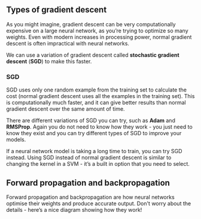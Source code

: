 ## Types of gradient descent

As you might imagine, gradient descent can be very computationally expensive on a large neural network, as you’re trying to optimize so many weights. Even with modern increases in processing power, normal gradient descent is often impractical with neural networks.

We can use a variation of gradient descent called __stochastic gradient descent__ (__SGD__) to make this faster.

### SGD

SGD uses only one random example from the training set to calculate the cost (normal gradient descent uses all the examples in the training set). This is computationally much faster, and it can give better results than normal gradient descent over the same amount of time.

There are different variations of SGD you can try, such as __Adam__ and __RMSProp__. Again you do not need to know how they work - you just need to know they exist and you can try different types of SGD to improve your models.

If a neural network model is taking a long time to train, you can try SGD instead. Using SGD instead of normal gradient descent is similar to changing the kernel in a SVM - it’s a built in option that you need to select.

## Forward propagation and backpropagation

Forward propagation and backpropagation are how neural networks optimise their weights and produce accurate output. Don't worry about the details - here’s a nice diagram showing how they work!